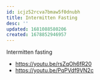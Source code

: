 ```yaml
---
id: icjz52rcva7bmaw5f0dnubh
title: Intermitten Fasting
desc: ''
updated: 1681088580206
created: 1678852946957
---
```


Intermitten fasting

- <https://youtu.be/rsZqOh6fR20>
- <https://youtu.be/PqPVdf9VN2c>
